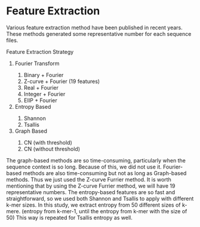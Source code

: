 # Feature Extraction
Various feature extraction method have been published in recent years.
These methods generated some representative number for each sequence files.

Feature Extraction Strategy
<ol>
    <li>Fourier Transform</li>
        <ol>
            <li>Binary + Fourier </li>
            <li> Z-curve + Fourier (19 features) </li>
            <li> Real + Fourier </li>
            <li> Integer + Fourier </li>
            <li> EIIP + Fourier </li>
        </ol>
    <li>Entropy Based</li>
    <ol>
        <li>Shannon</li>
        <li>Tsallis</li>
    </ol>
    <li>Graph Based</li>
    <ol>
        <li>CN (with threshold) </li>
        <li>CN (without threshold) </li>
    </ol>
</ol>

The graph-based methods are so time-consuming, particularly when the sequence context is so long.
Because of this, we did not use it.
Fourier-based methods are also time-consuming but not as long as Graph-based methods. Thus we just used the Z-curve Furrier method.
It is worth mentioning that by using the Z-curve Furrier method, we will have 19 representative numbers.
The entropy-based features are so fast and straightforward, so we used both Shannon and Tsallis to apply with different k-mer sizes.
In this study, we extract entropy from 50 different sizes of k-mere. (entropy from k-mer-1, until the entropy from k-mer with the size of 50)
This way is repeated for Tsallis entropy as well.